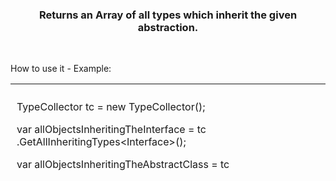 <h3 style="text-align: center;">Returns an Array of all types which&nbsp;inherit the given abstraction.</h3>
<p>&nbsp;</p>
<p style="text-align: left;">How to use it - Example:&nbsp;</p>
<table style="height: 142px; margin-left: auto; margin-right: auto;" width="1004">
<tbody>
<tr>
<td style="width: 976px; padding: 10px;">
<p>TypeCollector&nbsp;tc&nbsp;= new&nbsp;TypeCollector();</p>
<p>var allObjectsInheritingTheInterface = tc .GetAllInheritingTypes&lt;Interface&gt;();</p>
<p>var allObjectsInheritingTheAbstractClass =&nbsp;tc .GetAllInheritingTypes&lt;AbstractClass&gt;();</p>
</td>
</tr>
</tbody>
</table>